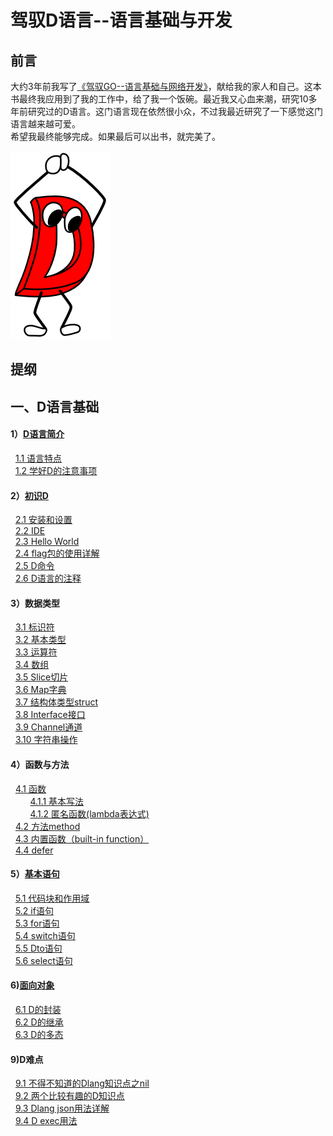 # 驾驭D语言--语言基础与开发
## 前言
  大约3年前我写了[《驾驭GO--语言基础与网络开发》](https://github.com/sunnygocms/gobook)，献给我的家人和自己。这本书最终我应用到了我的工作中，给了我一个饭碗。最近我又心血来潮，研究10多年前研究过的D语言。这门语言现在依然很小众，不过我最近研究了一下感觉这门语言越来越可爱。<br />希望我最终能够完成。如果最后可以出书，就完美了。

![Dlang](./D_lang_base/D.png)

## 提纲
## 一、D语言基础 
#### 1）[D语言简介](./D_lang_base/01.md) 
&nbsp;&nbsp;[1.1 语言特点](./D_lang_base/01.1.md)<br />
&nbsp;&nbsp;[1.2 学好D的注意事项](./D_lang_base/01.2.md)<br />
#### 2）[初识D](./D_lang_base/02.md)
&nbsp;&nbsp;[2.1 安装和设置](./D_lang_base/02.1.md) <br />
&nbsp;&nbsp;[2.2 IDE](./D_lang_base/02.2.md)<br />
&nbsp;&nbsp;[2.3 Hello World](./D_lang_base/02.3.md)<br />
&nbsp;&nbsp;[2.4 flag包的使用详解](./D_lang_base/02.4.md)<br />
&nbsp;&nbsp;[2.5 D命令](./D_lang_base/02.5.md)<br />
&nbsp;&nbsp;[2.6 D语言的注释](./D_lang_base/02.6.md)<br />
#### 3）数据类型
&nbsp;&nbsp;[3.1 标识符](./D_lang_base/03.1.md) <br />
&nbsp;&nbsp;[3.2 基本类型](./D_lang_base/03.2.md)<br />
&nbsp;&nbsp;[3.3 运算符](./D_lang_base/03.3.md)<br />
&nbsp;&nbsp;[3.4 数组](./D_lang_base/03.4.md)<br />
&nbsp;&nbsp;[3.5 Slice切片](./D_lang_base/03.5.md)<br />
&nbsp;&nbsp;[3.6 Map字典](./D_lang_base/03.6.md)<br />
&nbsp;&nbsp;[3.7 结构体类型struct](./D_lang_base/03.7.md)<br />
&nbsp;&nbsp;[3.8 Interface接口](./D_lang_base/03.8.md)<br />
&nbsp;&nbsp;[3.9 Channel通道](./D_lang_base/03.9.md)<br />
&nbsp;&nbsp;[3.10 字符串操作](./D_lang_base/03.10.md)<br />
#### 4）函数与方法
&nbsp;&nbsp;[4.1 函数](./D_lang_base/04.1.md)<br />
&nbsp;&nbsp;&nbsp;&nbsp;&nbsp;&nbsp;&nbsp;&nbsp;[4.1.1 基本写法](./D_lang_base/04.1.1.md)<br />
&nbsp;&nbsp;&nbsp;&nbsp;&nbsp;&nbsp;&nbsp;&nbsp;[4.1.2 匿名函数(lambda表达式)](./D_lang_base/04.1.2.md)<br />
&nbsp;&nbsp;[4.2 方法method](./D_lang_base/04.2.md)<br />
&nbsp;&nbsp;[4.3 内置函数（built-in function）](./D_lang_base/04.3.md)<br />
&nbsp;&nbsp;[4.4 defer](./D_lang_base/04.4.md)<br />
#### 5）[基本语句](./D_lang_base/05.md) 
&nbsp;&nbsp;[5.1 代码块和作用域](./D_lang_base/05.1.md)<br />
&nbsp;&nbsp;[5.2 if语句](./D_lang_base/05.2.md)<br />
&nbsp;&nbsp;[5.3 for语句](./D_lang_base/05.3.md)<br />
&nbsp;&nbsp;[5.4 switch语句](./D_lang_base/05.4.md)<br />
&nbsp;&nbsp;[5.5 Dto语句](./D_lang_base/05.5.md)<br />
&nbsp;&nbsp;[5.6 select语句](./D_lang_base/05.6.md)<br />
#### 6)[面向对象](./D_lang_base/06.md) <br />
&nbsp;&nbsp;[6.1 D的封装](./D_lang_base/06.1.md)<br />
&nbsp;&nbsp;[6.2 D的继承](./D_lang_base/06.2.md)<br />
&nbsp;&nbsp;[6.3 D的多态](./D_lang_base/06.3.md)<br />
#### 9)D难点
&nbsp;&nbsp;[9.1 不得不知道的Dlang知识点之nil](./D_lang_base/09.1.1.md)<br />
&nbsp;&nbsp;[9.2 两个比较有趣的D知识点](./D_lang_base/09.1.2.md)<br />
&nbsp;&nbsp;[9.3 Dlang json用法详解](./D_lang_base/09.1.3.md)<br />
&nbsp;&nbsp;[9.4 D exec用法](./D_lang_base/09.1.4.md)<br />

